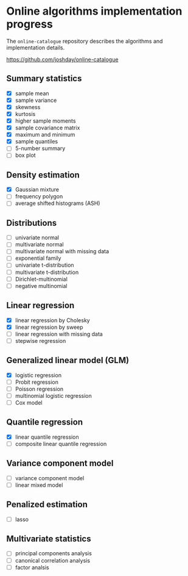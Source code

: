 # Online algorithms implementation progress

The `online-catalogue` repository describes the algorithms and implementation details.

https://github.com/joshday/online-catalogue

## Summary statistics

* [x] sample mean
* [x] sample variance
* [x] skewness
* [x] kurtosis
* [x] higher sample moments
* [x] sample covariance matrix
* [x] maximum and minimum
* [x] sample quantiles
* [ ] 5-number summary
* [ ] box plot

## Density estimation

* [x] Gaussian mixture
* [ ] frequency polygon
* [ ] average shifted histograms (ASH)

## Distributions

* [ ] univariate normal
* [ ] multivariate normal
* [ ] multivariate normal with missing data
* [ ] exponential family
* [ ] univariate t-distribution
* [ ] multivariate t-distribution
* [ ] Dirichlet-multinomial
* [ ] negative multinomial

## Linear regression

* [x] linear regression by Cholesky
* [x] linear regression by sweep
* [ ] linear regression with missing data
* [ ] stepwise regression

## Generalized linear model (GLM)

* [x] logistic regression
* [ ] Probit regression
* [ ] Poisson regression
* [ ] multinomial logistic regression
* [ ] Cox model

## Quantile regression

* [x] linear quantile regression
* [ ] composite linear quantile regression

## Variance component model

* [ ] variance component model
* [ ] linear mixed model

## Penalized estimation

* [ ] lasso

## Multivariate statistics

* [ ] principal components analysis
* [ ] canonical correlation analysis
* [ ] factor analsis